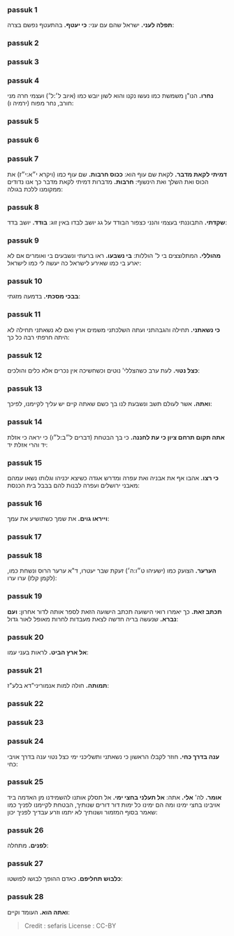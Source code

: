 
### passuk 1
<b>תפלה לעני.</b> ישראל שהם עם עני:
<b>כי יעטף.</b> בהתעטף נפשם בצרה:

### passuk 2

### passuk 3

### passuk 4
<b>נחרו.</b> הנו"ן משמשת כמו נעשו נקנו והוא לשון יובש כמו (איוב ל׳:ל׳) ועצמי חרה מני חורב, נחר מפוח (ירמיה ו):

### passuk 5

### passuk 6

### passuk 7
<b>דמיתי לקאת מדבר.</b> לקאת שם עוף הוא:
<b>ככוס חרבות.</b> שם עוף כמו (ויקרא י״א:י״ז) את הכוס ואת השלך ואת הינשוף:
<b>חרבות.</b> מדברות דמיתי לקאת מדבר כך אנו נדודים ממקומנו ללכת בגולה:

### passuk 8
<b>שקדתי.</b> התבוננתי בעצמי והנני כצפור הבודד על גג יושב לבדו באין זוג:
<b>בודד.</b> יושב בדד:

### passuk 9
<b>מהוללי.</b> המתלוצצים בי ל' הוללות:
<b>בי נשבעו.</b> ראו ברעתי ונשבעים בי ואומרים אם לא יארע בי כמו שאירע לישראל כה יעשה לי כמו לישראל:

### passuk 10
<b>בבכי מסכתי.</b> בדמעה מזגתי:

### passuk 11
<b>כי נשאתני.</b> תחילה והגבהתני ועתה השלכתני משמים ארץ ואם לא נשאתני תחילה לא היתה חרפתי רבה כל כך:

### passuk 12
<b>כצל נטוי.</b> לעת ערב כשהצללי' נוטים וכשחשיכה אין נכרים אלא כלים והולכים:

### passuk 13
<b>ואתה.</b> אשר לעולם תשב ונשבעת לנו בך כשם שאתה קיים יש עליך לקיימנו, לפיכך:

### passuk 14
<b>אתה תקום תרחם ציון כי עת לחננה.</b> כי בך הבטחת (דברים ל״ב:ל״ו) כי יראה כי אזלת יד והרי אזלת יד:

### passuk 15
<b>כי רצו.</b> אהבו אף את אבניה ואת עפרה ומדרש אגדה כשיצא יכניהו וגלותו נשאו עמהם מאבני ירושלים ועפרה לבנות להם בבבל בית הכנסת:

### passuk 16
<b>וייראו גוים.</b> את שמך כשתושיע את עמך:

### passuk 17

### passuk 18
<b>הערער.</b> הצועק כמו (ישעיהו ט״ו:ה׳) זעקת שבר יעטרו, ד"א ערער הרוס ונשחת כמו, (לקמן קלז) ערו ערו:

### passuk 19
<b>תכתב זאת.</b> כך יאמרו רואי הישועה תכתב הישועה הזאת לספר אותה לדור אחרון:
<b>ועם נברא.</b> שנעשה בריה חדשה לצאת מעבדות לחרות מאופל לאור גדול:

### passuk 20
<b>אל ארץ הביט.</b> לראות בעני עמו:

### passuk 21
<b>תמותה.</b> חולה למות אנמוריני"דא בלע"ז:

### passuk 22

### passuk 23

### passuk 24
<b>ענה בדרך כחי.</b> חוזר לקבלו הראשון כי נשאתני ותשליכני ימי כצל נטוי ענה בדרך אויבי כחי:

### passuk 25
<b>אומר.</b> לה' <b>אלי.</b> אתה:
<b>אל תעלני בחצי ימי.</b> אל תסלק אותנו להשמידנו מן האדמה ביד אויבינו בחצי ימינו ומה הם ימינו כל ימות דור דורים שנותיך, הבטחת לקיימנו לפניך כמו שאמר בסוף המזמור ושנותיך לא יתמו וזרע עבדיך לפניך יכון:

### passuk 26
<b>לפנים.</b> מתחלה:

### passuk 27
<b>כלבוש תחליפם.</b> כאדם ההופך לבושו לפושטו:

### passuk 28
<b>ואתה הוא.</b> העומד וקיים:

>Credit : sefaris
>License : CC-BY